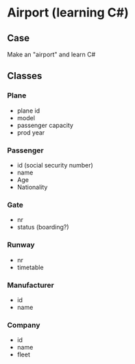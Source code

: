 # Airport (learning C#)

## Case
Make an "airport" and learn C#




## Classes

### Plane
- plane id
- model
- passenger capacity 
- prod year

### Passenger
- id (social security number)
- name
- Age
- Nationality


### Gate
- nr
- status (boarding?)

### Runway
- nr
- timetable 

### Manufacturer
- id
- name



### Company
- id
- name
- fleet



